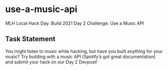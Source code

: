 # use-a-music-api
MLH Local Hack Day: Build 2021 Day 2 Challenge: Use a Music API

## Task Statement
You might listen to music while hacking, but have you built anything for your music? Try building with a music API (Spotify’s got great documentation) and submit your hack on our Day 2 Devpost!
